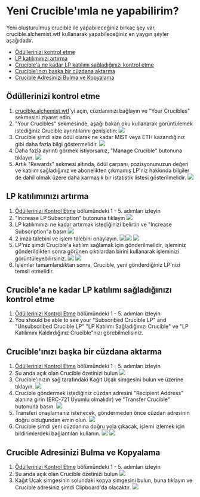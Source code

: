 # Yeni Crucible'ımla ne yapabilirim?

Yeni oluşturulmuş crucible ile yapabileceğiniz birkaç şey var, crucible.alchemist.wtf kullanarak yapabileceğiniz en yaygın şeyler aşağıdadır.

* [Ödüllerinizi kontrol etme](what-can-i-do-with-my-new-crucible.md#oeduellerinizi-kontrol-etme)
* [LP katılımınızı artırma](what-can-i-do-with-my-new-crucible.md#lp-katiliminizi-artirma)
* [Crucible'a ne kadar LP katılımı sağladığınızı kontrol etme](what-can-i-do-with-my-new-crucible.md#cruciblea-ne-kadar-lp-katilimi-sagladiginizi-kontrol-etme)
* [Crucible'ınızı başka bir cüzdana aktarma](what-can-i-do-with-my-new-crucible.md#crucibleinizi-baska-bir-cuezdana-aktarma)
* [Crucible Adresinizi Bulma ve Kopyalama](what-can-i-do-with-my-new-crucible.md#crucible-adresinizi-bulma-ve-kopyalama)

## Ödüllerinizi kontrol etme <a id="oeduellerinizi-kontrol-etme"></a>

1. [crucible.alchemist.wtf](https://crucible.alchemist.wtf/)'yi açın, cüzdanınızı bağlayın ve "Your Crucibles" sekmesini ziyaret edin.
2. "Your Crucibles" sekmesinde, aşağı bakan oku kullanarak görüntülemek istediğiniz Crucible ayrıntılarını genişletin: ![](../../.gitbook/assets/screenshot-2021-05-07-at-12.50.58.png) 
3. Crucible şimdi size ödül olarak ne kadar MIST veya ETH kazandığınız gibi daha fazla bilgi göstermelidir. ![](../../.gitbook/assets/screenshot-2021-05-07-at-12.50.42.png) 
4. Daha fazla ayrıntı görmek istiyorsanız, "Manage Crucible" butonuna tıklayın. ![](../../.gitbook/assets/screenshot-2021-05-07-at-12.51.04.png) 
5. Artık "Rewards" sekmesi altında, ödül çarpanı, pozisyonunuzun değeri ve katılım sağladığınız ve abonelikten çıkmamış LP'niz hakkında bilgiler de dahil olmak üzere daha karmaşık bir istatistik listesi gösterilmelidir.  ![](../../.gitbook/assets/screenshot-2021-05-07-at-12.51.22.png) 

## LP katılımınızı artırma

1. [Ödüllerinizi Kontrol Etme](what-can-i-do-with-my-new-crucible.md#oeduellerinizi-kontrol-etme) bölümündeki 1 - 5. adımları izleyin
2. "Increase LP Subscription" butonuna tıklayın ![](../../.gitbook/assets/screenshot-2021-05-07-at-12.51.36.png)
3. LP katılımınızı ne kadar artırmak istediğinizi belirtin ve "Increase Subscription"a basın ![](../../.gitbook/assets/screenshot-2021-05-07-at-12.51.48.png) 
4. 2 imza talebini ve işlem talebini onaylayın. ![](../../.gitbook/assets/screenshot-2021-05-07-at-12.51.59.png)![](../../.gitbook/assets/screenshot-2021-05-07-at-12.52.17.png) ![](../../.gitbook/assets/screenshot-2021-05-07-at-12.52.27.png) 
5. LP'niz şimdi Crucible'a katılım sağlamak için gönderilmelidir, işleminiz gönderildikten sonra görünen çıktılardan birini kullanarak işleminizi görüntüleyebilirsiniz.  ![](../../.gitbook/assets/screenshot-2021-05-07-at-13.12.02.png) ![](../../.gitbook/assets/screenshot-2021-05-07-at-13.24.50.png) 
6. İşlemler tamamlandıktan sonra, Crucible, yeni gönderdiğiniz LP'nizi temsil etmelidir.

## Crucible'a ne kadar LP katılımı sağladığınızı kontrol etme

1. [Ödüllerinizi Kontrol Etme](what-can-i-do-with-my-new-crucible.md#oeduellerinizi-kontrol-etme) bölümündeki 1 - 5. adımları izleyin
2. You should be able to see your "Subscribed Crucible LP" and "Unsubscribed Crucible LP" "LP Katılımı Sağladığınızı Crucible" ve "LP Katılımını Kaldırdığınız Crucible"nızı görebilmelisiniz.

## Crucible'ınızı başka bir cüzdana aktarma

1. [Ödüllerinizi Kontrol Etme](what-can-i-do-with-my-new-crucible.md#oeduellerinizi-kontrol-etme) bölümündeki 1 - 5. adımları izleyin
2. Şu anda açık olan Crucible özetinizi bulun ![](../../.gitbook/assets/screenshot-2021-05-07-at-12.55.42.png)
3. Crucible'ınızın sağ tarafındaki Kağıt Uçak simgesini bulun ve üzerine tıklayın. ![](../../.gitbook/assets/screenshot-2021-05-07-at-12.55.44.png) 
4. Crucible göndermek istediğiniz cüzdan adresini "Recipient Address" alanına girin \(ERC-721 Uyumlu olmalıdır\) ve "Transfer Crucible" butonuna basın. ![](../../.gitbook/assets/screenshot-2021-05-07-at-12.56.17.png) 
5. Transferi onaylamanız istenecek, göndermeden önce cüzdan adresinin doğru olduğundan emin olun. ![](../../.gitbook/assets/screenshot-2021-05-07-at-12.56.27.png) 
6. Crucible şimdi yeni cüzdanına doğru yola çıkacak, işlemi izlemek için bildirimlerdeki bağlantıları kullanın.  ![](../../.gitbook/assets/screenshot-2021-05-07-at-13.12.05.png) ![](../../.gitbook/assets/screenshot-2021-05-07-at-13.12.02.png) 

## Crucible Adresinizi Bulma ve Kopyalama

1. [Ödüllerinizi Kontrol Etme](what-can-i-do-with-my-new-crucible.md#oeduellerinizi-kontrol-etme) bölümündeki 1 - 5. adımları izleyin
2. Şu anda açık olan Crucible özetinizi bulun ![](../../.gitbook/assets/screenshot-2021-05-07-at-12.55.42.png)
3. Kağıt Uçak simgesinin solundaki kopya simgesini bulun, buna tıklayın ve Crucible adresiniz şimdi Clipboard'da olacaktır. ![](../../.gitbook/assets/screenshot-2021-05-07-at-12.55.48.png)

#### 

